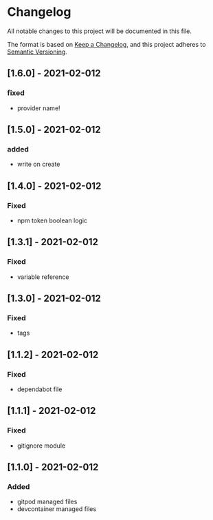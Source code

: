 # Changelog
All notable changes to this project will be documented in this file.

The format is based on [Keep a Changelog](https://keepachangelog.com/en/1.0.0/),
and this project adheres to [Semantic Versioning](https://semver.org/spec/v2.0.0.html).

## [1.6.0] - 2021-02-012
### fixed
- provider name!
## [1.5.0] - 2021-02-012
### added
- write on create
## [1.4.0] - 2021-02-012
### Fixed
- npm token boolean logic
## [1.3.1] - 2021-02-012
### Fixed
- variable reference

## [1.3.0] - 2021-02-012
### Fixed
- tags

## [1.1.2] - 2021-02-012
### Fixed
- dependabot file

## [1.1.1] - 2021-02-012
### Fixed
- gitignore module

## [1.1.0] - 2021-02-012
### Added
- gitpod managed files
- devcontainer managed files

